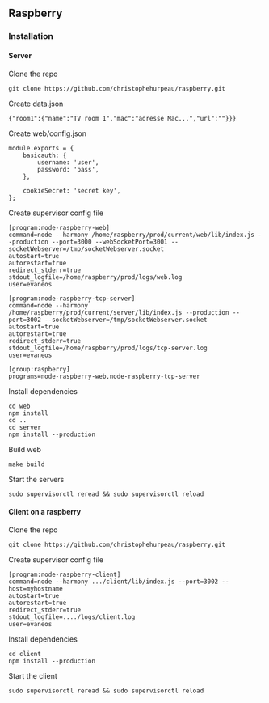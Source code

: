 ## Raspberry

### Installation

#### Server

Clone the repo

```
git clone https://github.com/christophehurpeau/raspberry.git
```

Create data.json

```
{"room1":{"name":"TV room 1","mac":"adresse Mac...","url":""}}}
```

Create web/config.json

```
module.exports = {
    basicauth: {
        username: 'user',
        password: 'pass',
    },

    cookieSecret: 'secret key',
};

```

Create supervisor config file

```
[program:node-raspberry-web]
command=node --harmony /home/raspberry/prod/current/web/lib/index.js --production --port=3000 --webSocketPort=3001 --socketWebserver=/tmp/socketWebserver.socket
autostart=true
autorestart=true
redirect_stderr=true
stdout_logfile=/home/raspberry/prod/logs/web.log
user=evaneos

[program:node-raspberry-tcp-server]
command=node --harmony /home/raspberry/prod/current/server/lib/index.js --production --port=3002 --socketWebserver=/tmp/socketWebserver.socket
autostart=true
autorestart=true
redirect_stderr=true
stdout_logfile=/home/raspberry/prod/logs/tcp-server.log
user=evaneos

[group:raspberry]
programs=node-raspberry-web,node-raspberry-tcp-server
```

Install dependencies

```
cd web
npm install
cd ..
cd server
npm install --production
```

Build web

```
make build
```

Start the servers

```
sudo supervisorctl reread && sudo supervisorctl reload
```

#### Client on a raspberry

Clone the repo

```
git clone https://github.com/christophehurpeau/raspberry.git
```

Create supervisor config file

```
[program:node-raspberry-client]
command=node --harmony .../client/lib/index.js --port=3002 --host=myhostname
autostart=true
autorestart=true
redirect_stderr=true
stdout_logfile=..../logs/client.log
user=evaneos
```

Install dependencies

```
cd client
npm install --production
```

Start the client

```
sudo supervisorctl reread && sudo supervisorctl reload
```
